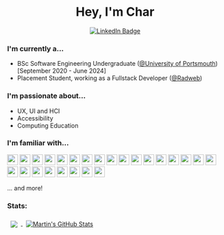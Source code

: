 <!--- Header -->
<div id="header" align="center">
  <h1>Hey, I'm Char</h1>
  <div id="badges">
    <a href="https://www.linkedin.com/in/blkt/">
      <img src="https://img.shields.io/badge/LinkedIn-blue?style=for-the-badge&logo=linkedin&logoColor=white" alt="LinkedIn Badge"/>
    </a>
  </div>
</div> 

<!--- About me section -->
### I'm currently a...
- BSc Software Engineering Undergraduate ([@University of Portsmouth](https://www.port.ac.uk/)) [September 2020 - June 2024]
- Placement Student, working as a Fullstack Developer ([@Radweb](https://github.com/radweb))

### I'm passionate about...

- UX, UI and HCI
- Accessibility
- Computing Education

<!--- Languages and tools -->
### I'm familiar with...
<div>

<img height="25" width="25" src="https://cdn.jsdelivr.net/gh/devicons/devicon/icons/css3/css3-original.svg" />
<img height="25" width="25" src="https://cdn.jsdelivr.net/gh/devicons/devicon/icons/html5/html5-original.svg" />
          
<img height="25" width="25" src="https://cdn.jsdelivr.net/gh/devicons/devicon/icons/javascript/javascript-original.svg" />
<img height="25" width="25" src="https://cdn.jsdelivr.net/gh/devicons/devicon/icons/nodejs/nodejs-original.svg" />
<img height="25" width="25" src="https://cdn.jsdelivr.net/gh/devicons/devicon/icons/npm/npm-original-wordmark.svg" />
<img height="25" width="25" src="https://cdn.jsdelivr.net/gh/devicons/devicon/icons/express/express-original.svg" />
<img height="25" width="25" src="https://cdn.jsdelivr.net/gh/devicons/devicon/icons/react/react-original.svg" />
<img height="25" width="25" src="https://cdn.jsdelivr.net/gh/devicons/devicon/icons/sass/sass-original.svg" />
                
  
<img height="25" width="25" src="https://cdn.jsdelivr.net/gh/devicons/devicon/icons/git/git-original.svg" />
<img height="25" width="25" src="https://cdn.jsdelivr.net/gh/devicons/devicon/icons/github/github-original.svg" />
          

<img height="25" width="25" src="https://cdn.jsdelivr.net/gh/devicons/devicon/icons/figma/figma-original.svg" />       
<img height="25" width="25" src="https://cdn.jsdelivr.net/gh/devicons/devicon/icons/gimp/gimp-original.svg" />
<img height="25" width="25" src="https://cdn.jsdelivr.net/gh/devicons/devicon/icons/illustrator/illustrator-plain.svg" />
<img height="25" width="25" src="https://cdn.jsdelivr.net/gh/devicons/devicon/icons/photoshop/photoshop-plain.svg" />
          
<img height="25" width="25" src="https://cdn.jsdelivr.net/gh/devicons/devicon/icons/phpstorm/phpstorm-original.svg" />
<img height="25" width="25" src="https://cdn.jsdelivr.net/gh/devicons/devicon/icons/pycharm/pycharm-original.svg" />
          
       
<img height="25" width="25" src="https://cdn.jsdelivr.net/gh/devicons/devicon/icons/postgresql/postgresql-original.svg" />
        
<img height="25" width="25"   src="https://cdn.jsdelivr.net/gh/devicons/devicon/icons/java/java-original.svg" />
<img height="25" width="25"   src="https://cdn.jsdelivr.net/gh/devicons/devicon/icons/laravel/laravel-plain.svg" />
<img height="25" width="25"   src="https://cdn.jsdelivr.net/gh/devicons/devicon/icons/markdown/markdown-original.svg" />
<img height="25" width="25"   src="https://cdn.jsdelivr.net/gh/devicons/devicon/icons/python/python-original.svg" />
<img height="25" width="25"   src="https://cdn.jsdelivr.net/gh/devicons/devicon/icons/visualstudio/visualstudio-plain.svg" />
  
<img height="25" width="25"   src="https://cdn.jsdelivr.net/gh/devicons/devicon/icons/wordpress/wordpress-original.svg" />
          
<img height="25" width="25" src="https://cdn.jsdelivr.net/gh/devicons/devicon/icons/filezilla/filezilla-plain.svg" />
<img height="25" width="25"   src="https://cdn.jsdelivr.net/gh/devicons/devicon/icons/pycharm/pycharm-original.svg" />
  
... and more!         
          
</div>

<!--- Stats -->
### Stats:
<a href="https://github.com/bl-kt">
  <img align="center" style="margin:0.5rem" src="https://github-readme-stats.vercel.app/api/top-langs/?username=bl-kt&hide=html,css" />
</a>

<a href="https://github.com/bl-kt">
  <img align="center" style="margin:0.5rem" src="https://github-readme-stats.vercel.app/api?username=bl-kt&show_icons=true" alt="Martin's GitHub Stats" />
</a>
